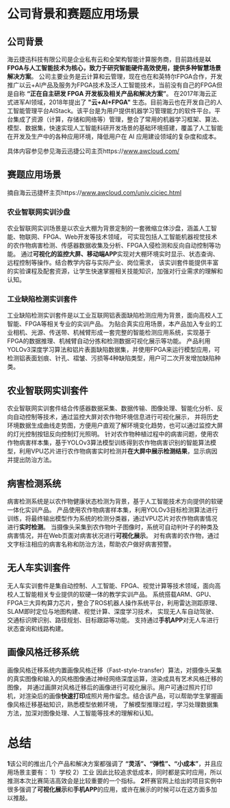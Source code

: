 # 公司背景和赛题应用场景
## 公司背景
海云捷迅科技有限公司是企业私有云和全架构智能计算服务商，目前路线是**以FPGA与人工智能技术为核心，致力于研究智能硬件高效使用，提供多种智慧场景解决方案**。
公司主要业务是云计算和云管理，现在也在和英特尔FPGA合作，开发推广以云+AI产品及服务为FPGA技术及泛人工智能技术，当前没有自己的FPGA但是自称 **“正在自主研发 FPGA 开发板及相关产品和解决方案”**。
在2017年海云正式进军AI领域，2018年提出了 **"云+AI+FPGA"** 生态。目前海云也在开发自己的人工智能管理平台AIStack。该平台是为用户提供机器学习管理能力的软件平台。平台集成了资源（计算，存储和网络等）管理，整合了常用的机器学习框架、算法、模型、数据集，快速实现人工智能科研开发场景的基础环境搭建，覆盖了人工智能在开发及生产中的各种应用环境，降低用户在 AI 应用建设领域的复杂度和成本。



具体内容参见参见海云迅捷公司主页https://www.awcloud.com/

## 赛题应用场景
摘自海云迅捷杯主页https://www.awcloud.com/univ.ciciec.html
### 农业智联网实训沙盘
农业智联网实训场景是以农业大棚为背景定制的一套微缩立体沙盘，涵盖人工智能、物联网、FPGA、Web开发等技术领域， 可实现包括人工智能机器视觉技术的农作物病害检测、传感器数据收集及分析、FPGA入侵检测和反向自动控制等功能。 通过**可视化的监控大屏、移动端APP**实现对大棚环境实时显示、状态查询、远程控制等操作。结合教学内容与实际产业、岗位需求， 该实训套件能提供丰富的实验课程及配套资源，让学生快速掌握相关技能知识，加强对行业需求的理解和认知。
### 工业缺陷检测实训套件
工业缺陷检测实训套件是以工业互联网铝表面缺陷检测应用为背景，面向高校人工智能、FPGA等相关专业的实训产品。 为贴合真实应用场景，本产品加入专业的工业相机、光源、传送带、机械臂形成一套完整的智能检测应用系统，实现基于FPGA的数据推理、机械臂自动分拣和检测数据可视化展示等功能。 产品利用YOLOv3深度学习算法和铝片表面缺陷数据集，并使用FPGA来运行模型应用，可检测铝表面划痕、针孔、褶皱、污损等4种缺陷类型，用户可二次开发增加缺陷种类。
## 农业智联网实训套件
农业智联网实训套件结合传感器数据采集、数据传输、图像处理、智能化分析、反向自动控制等技术，通过监控大屏对农作物环境信息进行可视化展示， 并将历史环境数据生成曲线走势图，方便用户直观了解环境变化趋势，也可以通过监控大屏的灯光控制按钮反向控制灯光照明。 针对农作物种植过程中的病害问题，使用农作物病害样本集，基于YOLOv3算法模型训练得到农作物病害识别的智能算法模型，利用VPU芯片进行农作物病害实时检测并**在大屏中展示检测结果**，显示病因并提出防治方法。
## 病害检测系统
病害检测系统是以农作物健康状态检测为背景，基于人工智能技术方向提供的软硬一体化实训产品。 产品使用农作物病害样本集，利⽤YOLOv3⽬标检测算法进行训练，将最终输出模型作为系统的检测分类器，通过VPU芯片对农作物病害情况进行**实时检测**。 当摄像头采集到农作物叶子图像时，系统可自动判叶子的种类及病害情况，并在Web页面对病害状况进行**可视化展示**。 对有病害的农作物，通过文字标注相应的病害名称和防治方法，帮助农户做好病害预警。
## 无人车实训套件
无人车实训套件是集自动控制、人工智能、FPGA、视觉计算等技术领域，面向高校人工智能相关专业提供的软硬一体的教学实训产品。 系统搭载ARM、GPU、FPGA三大异构算力芯片，整合了ROS机器人操作系统平台，利用雷达测距原理、SLAM即时定位与地图构建、视觉计算、深度学习技术， 实现无人车自动驾驶、交通标识牌识别、路径规划、目标跟踪等功能。 支持通过**手机APP**对无人车进行状态查询和线路构建。
## 画像风格迁移系统
画像风格迁移系统内置画像风格迁移（Fast-style-transfer）算法，对摄像头采集的真实图像和输入的风格图像通过神经网络深度运算，渲染成具有艺术风格迁移的图像， 并通过画屏对风格迁移后的画像进行可视化展示。用户可通过照片打印机，对渲染后的画像**快速打印**成照片用作留念。结合该产品，可以帮助学生掌握画像风格迁移基础知识，熟悉模型依赖环境， 了解模型推理过程，学习处理数据集方法，加深对图像处理、人工智能等技术的理解和认知。

# 总结
**1**该公司的推出几个产品和解决方案都强调了 **“灵活”、“弹性”、“小成本”**，并且应用场景主要有：
1）学校
2）工业
因此比较追求低成本，同时都是实时应用，所以推测本次比赛简洁高效会是比较重要的一个指标。
**2**杯赛官网上给出的项目实例中很多强调了**可视化展示**和**手机APP**的应用，或许在展示的时候可以在这方面多加以推敲。

